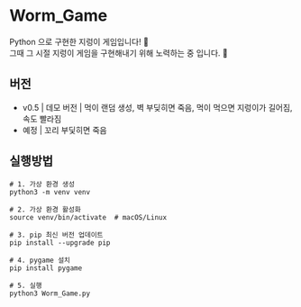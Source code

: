 # Worm_Game
Python 으로 구현한 지렁이 게임입니다! :bug:  
그때 그 시절 지렁이 게임을 구현해내기 위해 노력하는 중 입니다. :raised_hands:

## 버전
- v0.5 | 데모 버전 | 먹이 랜덤 생성, 벽 부딪히면 죽음, 먹이 먹으면 지렁이가 길어짐, 속도 빨라짐
- 예정 | 꼬리 부딫히면 죽음


## 실행방법
```
# 1. 가상 환경 생성
python3 -m venv venv

# 2. 가상 환경 활성화
source venv/bin/activate  # macOS/Linux

# 3. pip 최신 버전 업데이트
pip install --upgrade pip

# 4. pygame 설치
pip install pygame

# 5. 실행
python3 Worm_Game.py
```
